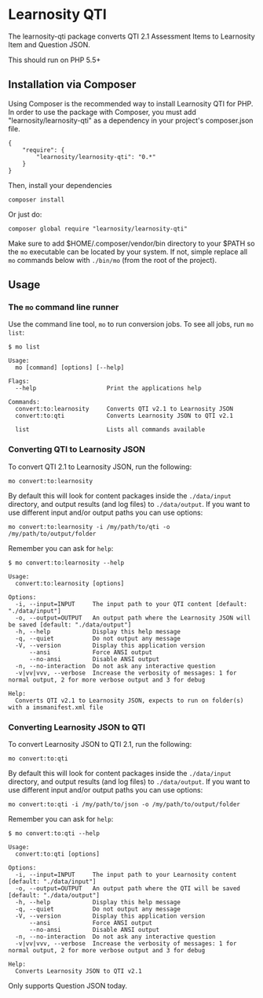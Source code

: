 # Learnosity QTI

The learnosity-qti package converts QTI 2.1 Assessment Items to Learnosity Item and Question JSON.

This should run on PHP 5.5+


## Installation via Composer

Using Composer is the recommended way to install Learnosity QTI for PHP. In order to use the package with Composer,
you must add "learnosity/learnosity-qti" as a dependency in your project's composer.json file.

```
{
    "require": {
        "learnosity/learnosity-qti": "0.*"
    }
}
```

Then, install your dependencies

```
composer install
```

Or just do:

```
composer global require "learnosity/learnosity-qti"
```

Make sure to add $HOME/.composer/vendor/bin directory to your $PATH so the `mo` executable can be located by your system. If not, simple replace all `mo` commands below with `./bin/mo` (from the root of the project).

## Usage

### The `mo` command line runner

Use the command line tool, `mo` to run conversion jobs. To see all jobs, run `mo list`:

```
$ mo list

Usage:
  mo [command] [options] [--help]

Flags:
  --help                    Print the applications help

Commands:
  convert:to:learnosity     Converts QTI v2.1 to Learnosity JSON
  convert:to:qti            Converts Learnosity JSON to QTI v2.1

  list                      Lists all commands available
```

### Converting QTI to Learnosity JSON

To convert QTI 2.1 to Learnosity JSON, run the following:

```
mo convert:to:learnosity
```

By default this will look for content packages inside the `./data/input` directory, and output results (and log files) to `./data/output`. If you want to use different input and/or output paths you can use options:

```
mo convert:to:learnosity -i /my/path/to/qti -o /my/path/to/output/folder
```

Remember you can ask for `help`:

```
$ mo convert:to:learnosity --help

Usage:
  convert:to:learnosity [options]

Options:
  -i, --input=INPUT     The input path to your QTI content [default: "./data/input"]
  -o, --output=OUTPUT   An output path where the Learnosity JSON will be saved [default: "./data/output"]
  -h, --help            Display this help message
  -q, --quiet           Do not output any message
  -V, --version         Display this application version
      --ansi            Force ANSI output
      --no-ansi         Disable ANSI output
  -n, --no-interaction  Do not ask any interactive question
  -v|vv|vvv, --verbose  Increase the verbosity of messages: 1 for normal output, 2 for more verbose output and 3 for debug

Help:
  Converts QTI v2.1 to Learnosity JSON, expects to run on folder(s) with a imsmanifest.xml file
```


### Converting Learnosity JSON to QTI

To convert Learnosity JSON to QTI 2.1, run the following:

```
mo convert:to:qti
```

By default this will look for content packages inside the `./data/input` directory, and output results (and log files) to `./data/output`. If you want to use different input and/or output paths you can use options:

```
mo convert:to:qti -i /my/path/to/json -o /my/path/to/output/folder
```

Remember you can ask for `help`:

```
$ mo convert:to:qti --help

Usage:
  convert:to:qti [options]

Options:
  -i, --input=INPUT     The input path to your Learnosity content [default: "./data/input"]
  -o, --output=OUTPUT   An output path where the QTI will be saved [default: "./data/output"]
  -h, --help            Display this help message
  -q, --quiet           Do not output any message
  -V, --version         Display this application version
      --ansi            Force ANSI output
      --no-ansi         Disable ANSI output
  -n, --no-interaction  Do not ask any interactive question
  -v|vv|vvv, --verbose  Increase the verbosity of messages: 1 for normal output, 2 for more verbose output and 3 for debug

Help:
  Converts Learnosity JSON to QTI v2.1
```

Only supports Question JSON today.
